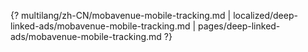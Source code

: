 {? multilang/zh-CN/mobavenue-mobile-tracking.md | localized/deep-linked-ads/mobavenue-mobile-tracking.md | pages/deep-linked-ads/mobavenue-mobile-tracking.md ?}
